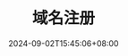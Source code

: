 ---
title: "域名注册"
date: 2024-09-02T15:45:06+08:00
draft: false

link: "https://midominio.do/"
categories: ["我的收藏"]
description: 域名注册


rating: 4.5
---